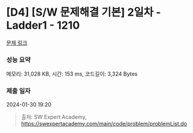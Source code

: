 # [D4] [S/W 문제해결 기본] 2일차 - Ladder1 - 1210 

[문제 링크](https://swexpertacademy.com/main/code/problem/problemDetail.do?contestProbId=AV14ABYKADACFAYh) 

### 성능 요약

메모리: 31,028 KB, 시간: 153 ms, 코드길이: 3,324 Bytes

### 제출 일자

2024-01-30 19:20



> 출처: SW Expert Academy, https://swexpertacademy.com/main/code/problem/problemList.do